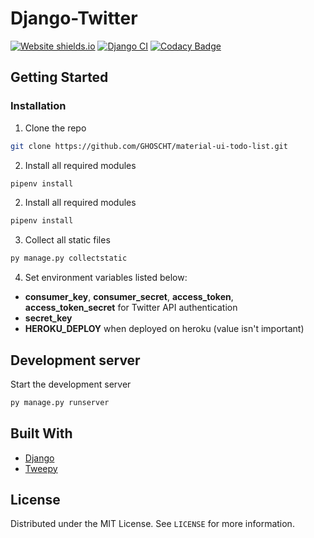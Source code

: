 # Django-Twitter

[![Website shields.io](https://img.shields.io/website-up-down-success-red/http/shields.io.svg)](https://ghoschts-django-twitter.herokuapp.com/)
[![Django CI](https://github.com/GHOSCHT/Django-Twitter/workflows/Django%20CI/badge.svg)](https://github.com/GHOSCHT/Django-Twitter/actions?query=workflow%3A%22Django+CI%22)
[![Codacy Badge](https://app.codacy.com/project/badge/Grade/c5ae7c129cb44bd7be166710410c7e06)](https://www.codacy.com/manual/GHOSCHT/Django-Twitter?utm_source=github.com&utm_medium=referral&utm_content=GHOSCHT/Django-Twitter&utm_campaign=Badge_Grade)


## Getting Started

### Installation

1.  Clone the repo

```sh
git clone https://github.com/GHOSCHT/material-ui-todo-list.git
```

2.  Install all required modules

```sh
pipenv install
```

2.  Install all required modules

```sh
pipenv install
```

3.  Collect all static files

```sh
py manage.py collectstatic
```

4. Set environment variables listed below:

-   **consumer_key**, **consumer_secret**, **access_token**, **access_token_secret** for Twitter API authentication
-   **secret_key**
-   **HEROKU_DEPLOY** when deployed on heroku (value isn't important)


## Development server

Start the development server

```sh
py manage.py runserver
```

## Built With

-   [Django](https://www.djangoproject.com/)
-   [Tweepy](https://www.tweepy.org/)

## License

Distributed under the MIT License. See `LICENSE` for more information.
